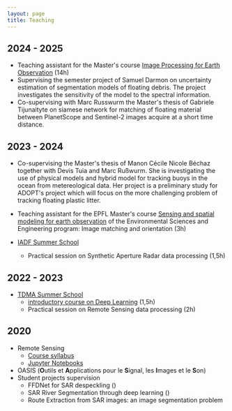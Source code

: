 ```yaml
---
layout: page
title: Teaching
---
```


## 2024 - 2025
- Teaching assistant for the Master's course [Image Processing for Earth Observation](https://edu.epfl.ch/coursebook/fr/image-processing-for-earth-observation-ENV-540) (14h)
- Supervising the semester project of Samuel Darmon on uncertainty estimation of segmentation models of floating debris. The project investigates the sensitivity of the model to the spectral information.
- Co-supervising with Marc Russwurm the Master's thesis of Gabriele Tijunaityte on siamese network for matching of floating material between PlanetScope and Sentinel-2 images acquire at a short time distance.

## 2023 - 2024
- Co-supervising the Master's thesis of Manon Cécile Nicole Béchaz together with Devis Tuia and Marc Rußwurm. She is investigating the use of physical models and hybrid model for tracking buoys in the ocean from metereological data. Her project is a preliminary study for ADOPT's project which will focus on the more challenging problem of tracking floating plastic litter.    
- Teaching assistant for the EPFL Master's course [Sensing and spatial modeling for earth observation](https://edu.epfl.ch/coursebook/en/sensing-and-spatial-modeling-for-earth-observation-ENV-408) of the Environmental Sciences and Engineering program: Image matching and orientation (3h)

- [IADF Summer School](https://iadf-school.org/)
  - Practical session on Synthetic Aperture Radar data processing (1,5h)


## 2022 - 2023
- [TDMA Summer School](tdma2023.sciencesconf.org/)
  - [introductory course on Deep Learning](https://tdma2023.sciencesconf.org/data/Cours_Dalsasso.pdf) (1,5h)
  - Practical session on Remote Sensing data processing (2h)

## 2020
- Remote Sensing
  - [Course syllabus](https://mvaisat.wp.imt.fr/)
  - [Jupyter Notebooks](https://perso.telecom-paristech.fr/dalsasso/TPSAR/)
- OASIS (<b>O</b>utils et <b>A</b>pplications pour le <b>S</b>ignal, les <b>I</b>mages et le <b>S</b>on)
- Student projects supervision
  - FFDNet for SAR despeckling (<a href="https://github.com/MathieuRita/MVA_Remote"><i class="fa fa-link"></i></a>)
  - SAR River Segmentation through deep learning (<a href="https://github.com/AyoubOuddah/SAR_River_Segmentation_Pytorch-Unet"><i class="fa fa-link"></i></a>)
  - Route Extraction from SAR images: an image segmentation problem
